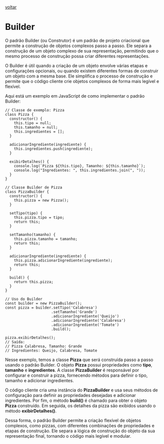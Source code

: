 [voltar](/index.md)

# Builder

O padrão Builder (ou Construtor) é um padrão de projeto criacional que permite a construção de objetos complexos passo a passo. Ele separa a construção de um objeto complexo de sua representação, permitindo que o mesmo processo de construção possa criar diferentes representações.

O Builder é útil quando a criação de um objeto envolve várias etapas e configurações opcionais, ou quando existem diferentes formas de construir um objeto com a mesma base. Ele simplifica o processo de construção e permite que o código cliente crie objetos complexos de forma mais legível e flexível.

Aqui está um exemplo em JavaScript de como implementar o padrão Builder:

```JS
// Classe de exemplo: Pizza
class Pizza {
  constructor() {
    this.tipo = null;
    this.tamanho = null;
    this.ingredientes = [];
  }

  adicionarIngrediente(ingrediente) {
    this.ingredientes.push(ingrediente);
  }

  exibirDetalhes() {
    console.log(`Pizza ${this.tipo}, Tamanho: ${this.tamanho}`);
    console.log("Ingredientes: ", this.ingredientes.join(", "));
  }
}

// Classe Builder de Pizza
class PizzaBuilder {
  constructor() {
    this.pizza = new Pizza();
  }

  setTipo(tipo) {
    this.pizza.tipo = tipo;
    return this;
  }

  setTamanho(tamanho) {
    this.pizza.tamanho = tamanho;
    return this;
  }

  adicionarIngrediente(ingrediente) {
    this.pizza.adicionarIngrediente(ingrediente);
    return this;
  }

  build() {
    return this.pizza;
  }
}

// Uso do Builder
const builder = new PizzaBuilder();
const pizza = builder.setTipo('Calabresa')
                     .setTamanho('Grande')
                     .adicionarIngrediente('Queijo')
                     .adicionarIngrediente('Calabresa')
                     .adicionarIngrediente('Tomate')
                     .build();

pizza.exibirDetalhes();
// Saída:
// Pizza Calabresa, Tamanho: Grande
// Ingredientes: Queijo, Calabresa, Tomate

```

Nesse exemplo, temos a classe **Pizza** que será construída passo a passo usando o padrão Builder. O objeto **Pizza** possui propriedades como **tipo**, **tamanho** e **ingredientes**. A classe **PizzaBuilder** é responsável por configurar e construir a pizza, fornecendo métodos para definir o tipo, tamanho e adicionar ingredientes.

O código cliente cria uma instância do **PizzaBuilder** e usa seus métodos de configuração para definir as propriedades desejadas e adicionar ingredientes. Por fim, o método **build()** é chamado para obter o objeto **Pizza** construído. Em seguida, os detalhes da pizza são exibidos usando o método **exibirDetalhes()**.

Dessa forma, o padrão Builder permite a criação flexível de objetos complexos, como pizzas, com diferentes combinações de propriedades e etapas de construção. Ele separa a lógica de construção do objeto da sua representação final, tornando o código mais legível e modular.